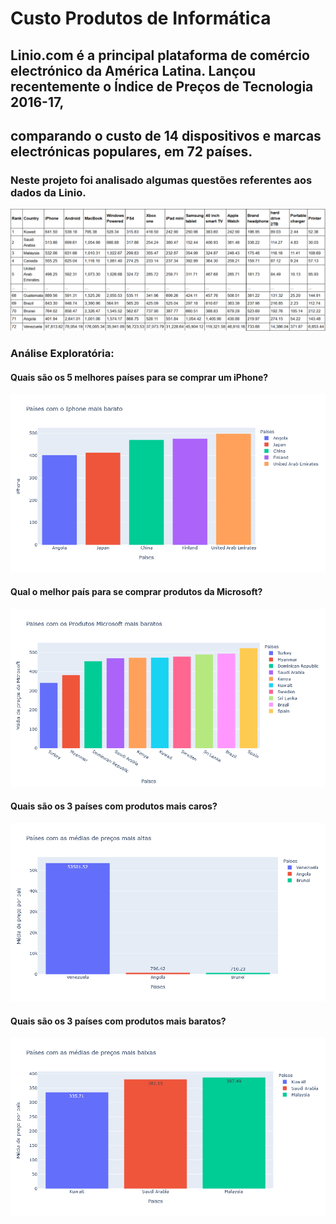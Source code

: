 # Custo Produtos de Informática

## Linio.com é a principal plataforma de comércio electrónico da América Latina. Lançou recentemente o Índice de Preços de Tecnologia 2016-17,
## comparando o custo de 14 dispositivos e marcas electrónicas populares, em 72 países.

### Neste projeto foi analisado algumas questões referentes aos dados da Linio.
![](imagens/base_de_dados.png)

### Análise Exploratória:
#### Quais são os 5 melhores países para se comprar um iPhone?
![](imagens/fig_1.png)
#### Qual o melhor país para se comprar produtos da Microsoft?
![](imagens/fig_2.png)
#### Quais são os 3 países com produtos mais caros?
![](imagens/fig_3.png)
#### Quais são os 3 países com produtos mais baratos?
![](imagens/fig_4.png)
